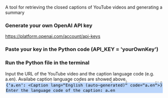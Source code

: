 A tool for retrieving the closed captions of YouTube videos and generating a summary

### Generate your own OpenAI API key
https://platform.openai.com/account/api-keys
### Paste your key in the Python code (API_KEY = 'yourOwnKey')
### Run the Python file in the terminal
Input the URL of the YouTube video and the caption language code (e.g. a.en). Availabe caption language codes are showed above.
![Image text](https://github.com/AnhZhang1994/TubeSummary/blob/main/img/captionSelection.png)

